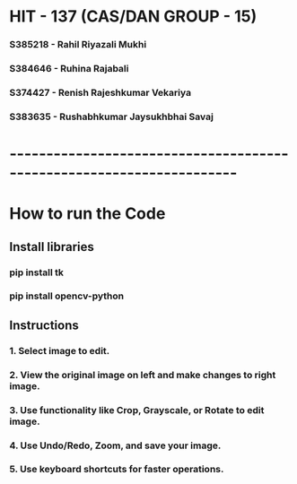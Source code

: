 # HIT - 137 (CAS/DAN GROUP - 15)
### S385218 - Rahil Riyazali Mukhi
### S384646 - Ruhina Rajabali
### S374427 - Renish Rajeshkumar Vekariya
### S383635 - Rushabhkumar Jaysukhbhai Savaj

# ---------------------------------------------------------------------

# How to run the Code
## Install libraries
### pip install tk
### pip install opencv-python

## Instructions
### 1. Select image to edit.
### 2. View the original image on left and make changes to right image.
### 3. Use functionality like Crop, Grayscale, or Rotate to edit image.
### 4. Use Undo/Redo, Zoom, and save your image.
### 5. Use keyboard shortcuts for faster operations.
